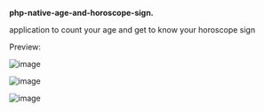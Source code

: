 **php-native-age-and-horoscope-sign.**

application to count your age and get to know your horoscope sign

Preview:

![image](https://github.com/reza7angkasa/php-native-age-and-horoscope-sign/assets/72240159/eb32b7b5-9716-4f47-8e50-bdc04e68592a)

![image](https://github.com/reza7angkasa/php-native-age-and-horoscope-sign/assets/72240159/c2bb6bfe-25fa-416a-97ae-d679c114ecaf)

![image](https://github.com/reza7angkasa/php-native-age-and-horoscope-sign/assets/72240159/1fe8ae46-42c9-4b58-b368-435ab5a738f6)
